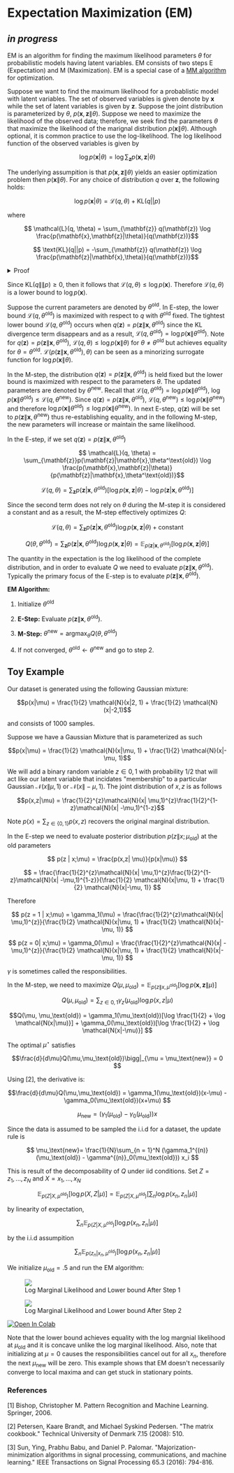 # Expectation Maximization (EM)
## _in progress_
EM is an algorithm for finding the maximum likelihood parameters $\theta$ for probabilistic models having latent variables. EM consists of two steps E (Expectation) and M (Maximization). EM is a special case of a [MM algorithm](https://en.wikipedia.org/wiki/MM_algorithm) for optimization.

Suppose we want to find the maximum likelihood for a probablistic model with latent variables. The set of observed variables is given denote by $\mathbf{x}$ while the set of latent variables is given by $\mathbf{z}$. Suppose the joint distribution is parameterized by $\theta$, $p(\mathbf{x}, \mathbf{z}\|\theta)$. Suppose we need to maximize the likelihood of the observed data; therefore, we seek find the parameters $\theta$ that maximize the likelihood of the marignal distribution $p(\mathbf{x}\|\theta)$. Although optional, it is common practice to use the log-likelihood.
The log likelihood function of the observed variables is given by 

$$\log p(\mathbf{x}|\theta) = \log \sum_{\mathbf{z}} p(\mathbf{x}, \mathbf{z}|\theta)$$

The underlying assumpition is that $p(\mathbf{x},\mathbf{z}\|\theta)$ 
yields an easier optimization problem then $p(\mathbf{x}\|\theta)$. For any choice of distribution $q$ over $\mathbf{z}$, the following holds:

$$\log p(\mathbf{x}|\theta) = \mathcal{L}(q,\theta) + \text{KL}(q||p)$$

where 

$$ \mathcal{L}(q, \theta) = \sum_{\mathbf{z}} q(\mathbf{z}) \log \frac{p(\mathbf{x},\mathbf{z}|\theta)}{q(\mathbf{z})}$$

$$ \text{KL}(q||p) = -\sum_{\mathbf{z}} q(\mathbf{z}) \log \frac{p(\mathbf{z}|\mathbf{x},\theta)}{q(\mathbf{z})}$$

<details>
  <summary>Proof</summary>
  
$$ \mathcal{L}(q, \theta) = \sum_{\mathbf{z}} q(\mathbf{z}) [\log p(\mathbf{x},\mathbf{z}|\theta) - \log q(\mathbf{z})]$$
$$ \mathcal{L}(q, \theta) = \sum_{\mathbf{z}} q(\mathbf{z}) [\log p(\mathbf{z}|\mathbf{x},\theta) + \log p(\mathbf{x}) - \log q(\mathbf{z})]$$
$$ \mathcal{L}(q, \theta) = \sum_{\mathbf{z}} q(\mathbf{z}) [\log p(\mathbf{z}|\mathbf{x},\theta) - \log q(\mathbf{z})] + \log p(\mathbf{x}) $$

$$ \mathcal{L}(q, \theta) = -\text{KL}(q||p) + \log p(\mathbf{x}) $$ 

</details>

Since $\text{KL}(q\|\|p) \ge 0$, then it follows that $\mathcal{L}(q,\theta) \le \log p(\mathbf{x})$. Therefore $\mathcal{L}(q,\theta)$ is a lower bound to $\log p(\mathbf{x})$. 

Suppose the current parameters are denoted by $\theta^{\text{old}}$. In E-step, the lower bound $\mathcal{L}(q,\theta^\text{old})$ is maximized with respect to $q$ with $\theta^\text{old}$ fixed. The tightest lower bound $\mathcal{L}(q,\theta^\text{old})$ occurs when $q(\mathbf{z}) = p(\mathbf{z}\|\mathbf{x},\theta^\text{old})$ since the KL divergence term disappears and as a result, $\mathcal{L}(q,\theta^\text{old}) = \log p(\mathbf{x} \| \theta^{\text{old}})$. Note for $q(\mathbf{z}) = p(\mathbf{z}\|\mathbf{x},\theta^\text{old})$, $\mathcal{L}(q, \theta) \le \log p(\mathbf{x}\| \theta)$ for $\theta \neq \theta^{\text{old}}$ but achieves equality for $\theta = \theta^\text{old}$. $\mathcal{L}(p(\mathbf{z}\|\mathbf{x},\theta^\text{old}), \theta)$ can be seen as a minorizing surrogate function for $\log p(\mathbf{x}\|\theta)$.

In the M-step, the distribution $q(\mathbf{z}) = p(\mathbf{z}\|\mathbf{x},\theta^\text{old})$  is held fixed but the lower bound is maximized with respect to the parameters $\theta$. The updated parameters are denoted by $\theta^\text{new}$. Recall that $\mathcal{L}(q, \theta^{\text{old}}) = \log p(\mathbf{x} \| \theta^{\text{old}})$, $\log p(\mathbf{x} \| \theta^{\text{old}}) \le \mathcal{L}(q, \theta^\text{new})$. Since $q(\mathbf{z}) = p(\mathbf{z}\|\mathbf{x},\theta^\text{old})$, $\mathcal{L}(q, \theta^\text{new}) \le \log p(\mathbf{x}\|\theta^\text{new})$ and therefore $\log p(\mathbf{x} \| \theta^{\text{old}}) \le \log p(\mathbf{x} \| \theta^{\text{new}})$. In next E-step, $q(\mathbf{z})$ will be set to $p(\mathbf{z}\|\mathbf{x},\theta^\text{new})$ thus re-establishing equality, and in the following M-step, the new parameters will increase or maintain the same likelihood.

In the E-step, if we set $q(\mathbf{z}) = p(\mathbf{z}\|\mathbf{x},\theta^\text{old})$

$$ \mathcal{L}(q, \theta) = \sum_{\mathbf{z}}p(\mathbf{z}|\mathbf{x},\theta^\text{old}) \log \frac{p(\mathbf{x},\mathbf{z}|\theta)}{p(\mathbf{z}|\mathbf{x},\theta^\text{old})}$$

$$ \mathcal{L}(q, \theta) = \sum_{\mathbf{z}}p(\mathbf{z}|\mathbf{x},\theta^\text{old}) [\log p(\mathbf{x},\mathbf{z}|\theta) - \log p(\mathbf{z}|\mathbf{x},\theta^\text{old})]$$

Since the second term does not rely on $\theta$ during the M-step it is considered a constant and as a result, the M-step effectively optimizes $Q$:

$$ \mathcal{L}(q, \theta) = \sum_{\mathbf{z}}p(\mathbf{z}|\mathbf{x},\theta^\text{old}) \log p(\mathbf{x},\mathbf{z}|\theta) + \text
{constant}$$

$$Q(\theta, \theta^{\text{old}}) = \sum_{\mathbf{z}}p(\mathbf{z}|\mathbf{x},\theta^\text{old}) \log p(\mathbf{x},\mathbf{z}|\theta) = \mathbb{E}_{p(\mathbf{z}|\mathbf{x},\theta^\text{old})}[\log p(\mathbf{x},\mathbf{z}|\theta) ]$$

The quantity in the expectation is the log likelihood of the complete distribution, and in order to evaluate $Q$ we need to evaluate $p(\mathbf{z}\|\mathbf{x},\theta^\text{old})$. Typically the primary focus of the E-step is to evaluate $p(\mathbf{z}\|\mathbf{x},\theta^\text{old})$.

**EM Algorithm:**

1. Initialize $\theta^{\text{old}}$

2. **E-Step:** Evaluate $p(\mathbf{z}\|\mathbf{x},\theta^\text{old})$.

3. **M-Step:** $\theta^{\text{new}} = \text{argmax}_\theta Q(\theta, \theta^{\text{old}})$

4. If not converged, $\theta^{\text{old}} \gets \theta^{\text{new}}$ and go to step 2.

## Toy Example

Our dataset is generated using the following Gaussian mixture:

$$p(x|\mu) = \frac{1}{2} \mathcal{N}(x|2, 1) + \frac{1}{2} \mathcal{N}(x|-2,1)$$ 

and consists of $1000$ samples.

Suppose we have a Gaussian Mixture that is parameterized as such

$$p(x|\mu) = \frac{1}{2} \mathcal{N}(x|\mu, 1) + \frac{1}{2} \mathcal{N}(x|-\mu, 1)$$ 

We will add a binary random variable $z \in {0,1}$ with probability $1/2$ that will act like our latent variable that incidates "membership" to a particular Gaussian $\mathcal{N}(x\|\mu, 1)$ or $\mathcal{N}(x\|-\mu, 1)$. The joint distribution of $x,z$ is as follows

$$p(x,z|\mu) = \frac{1}{2}^{z}\mathcal{N}(x| \mu,1)^{z}\frac{1}{2}^{1-z}\mathcal{N}(x| -\mu,1)^{1-z}$$

Note $p(x) = \sum_{z \in \{0,1\}} p(x, z)$ recovers the original marginal distribution. 

In the E-step we need to evaluate posterior distribution $p(z \| x;\mu_\text{old})$ at the old parameters

$$ p(z | x;\mu) = \frac{p(x,z| \mu)}{p(x|\mu)} $$

$$ = \frac{\frac{1}{2}^{z}\mathcal{N}(x| \mu,1)^{z}\frac{1}{2}^{1-z}\mathcal{N}(x| -\mu,1)^{1-z}}{\frac{1}{2} \mathcal{N}(x|\mu, 1) + \frac{1}{2} \mathcal{N}(x|-\mu, 1)} $$

Therefore 

$$ p(z = 1 | x;\mu) = \gamma_1(\mu) = \frac{\frac{1}{2}^{z}\mathcal{N}(x| \mu,1)^{z}}{\frac{1}{2} \mathcal{N}(x|\mu, 1) + \frac{1}{2} \mathcal{N}(x|-\mu, 1)} $$

$$ p(z = 0| x;\mu) = \gamma_0(\mu) = \frac{\frac{1}{2}^{z}\mathcal{N}(x| -\mu,1)^{z}}{\frac{1}{2} \mathcal{N}(x|\mu, 1) + \frac{1}{2} \mathcal{N}(x|-\mu, 1)} $$

$\gamma$ is sometimes called the responsibilities. 

In the M-step, we need to maximize $Q(\mu, \mu_\text{old}) = \mathbb{E}_{p(z\|x,\mu^\text{old})}[\log p(\mathbf{x},\mathbf{z}\|\mu) ]$

$$Q(\mu, \mu_\text{old}) = \sum_{z \in {0,1}} \gamma_z(\mu_\text{old}) \log p(x,z|\mu) $$

$$Q(\mu, \mu_\text{old}) = \gamma_1(\mu_\text{old})[\log \frac{1}{2} + \log \mathcal{N(x|\mu)}] +  \gamma_0(\mu_\text{old})[\log \frac{1}{2} + \log \mathcal{N(x|-\mu)}] $$

The optimal $\mu^\star$ satisfies 

$$\frac{d}{d\mu}Q(\mu,\mu_\text{old})\bigg|_{\mu = \mu_\text{new}} = 0 $$

Using [2], the derivative is:

$$\frac{d}{d\mu}Q(\mu,\mu_\text{old}) = \gamma_1(\mu_\text{old})(x-\mu) - \gamma_0(\mu_\text{old})(x+\mu) $$

$$ \mu_\text{new}= (\gamma_1(\mu_\text{old}) - \gamma_0(\mu_\text{old})) x $$

Since the data is assumed to be sampled the i.i.d for a dataset, the update rule is  

$$ \mu_\text{new}= \frac{1}{N}\sum_{n = 1}^N (\gamma_1^{(n)}(\mu_\text{old}) - \gamma^{(n)}_0(\mu_\text{old})) x_i $$

This is result of the decomposability of $Q$ under iid conditions. Set $Z={z_1,...,z_N}$ and $X = {x_1, ..., x_N}$

$$\mathbb{E}_{p(Z|X,\mu^\text{old})}[\log p(X, Z|\mu) ] = \mathbb{E}_{p(Z|X,\mu^\text{old})}[\sum_n \log p(x_n, z_n|\mu) ]$$

by linearity of expectation,

$$\sum_n \mathbb{E}_{p(Z|X,\mu^\text{old})}[\log p(x_n, z_n|\mu) ] $$

by the i.i.d assumpition

$$\sum_n \mathbb{E}_{p(z_n|x_n,\mu^\text{old})}[\log p(x_n, z_n|\mu) ] $$

We initialize $\mu_\text{old} = .5$  and run the EM algorithm:

<figure>
<img src="{{site.baseurl}}/images/post_im/em/plot.png">
  <figcaption>Log Marginal Likelihood and Lower bound After Step 1</figcaption>
</figure>

<figure>
<img src="{{site.baseurl}}/images/post_im/em/plot2.png">
  <figcaption>Log Marginal Likelihood and Lower bound After Step 2</figcaption>
</figure>

<a href="https://colab.research.google.com/github/ceroytres/website_notebooks/blob/master/EM.ipynb">
  <img src="https://colab.research.google.com/assets/colab-badge.svg" alt="Open In Colab"/>
</a>

Note that the lower bound achieves equality with the log margnial likelihood at $\mu_\text{old}$  and it is concave unlike the log marginal likelihood. Also, note that initializing at $\mu = 0$ causes the responsibilities cancel out for all $x_n$, therefore the next $\mu_\text{new}$ will be zero. This example shows that EM doesn't necessarily converge to local maxima and can get stuck in stationary points.

### References

[1] Bishop, Christopher M. Pattern Recognition and Machine Learning. Springer, 2006.

[2] Petersen, Kaare Brandt, and Michael Syskind Pedersen. "The matrix cookbook." Technical University of Denmark 7.15 (2008): 510.

[3] Sun, Ying, Prabhu Babu, and Daniel P. Palomar. "Majorization-minimization algorithms in signal processing, communications, and machine learning." IEEE Transactions on Signal Processing 65.3 (2016): 794-816.